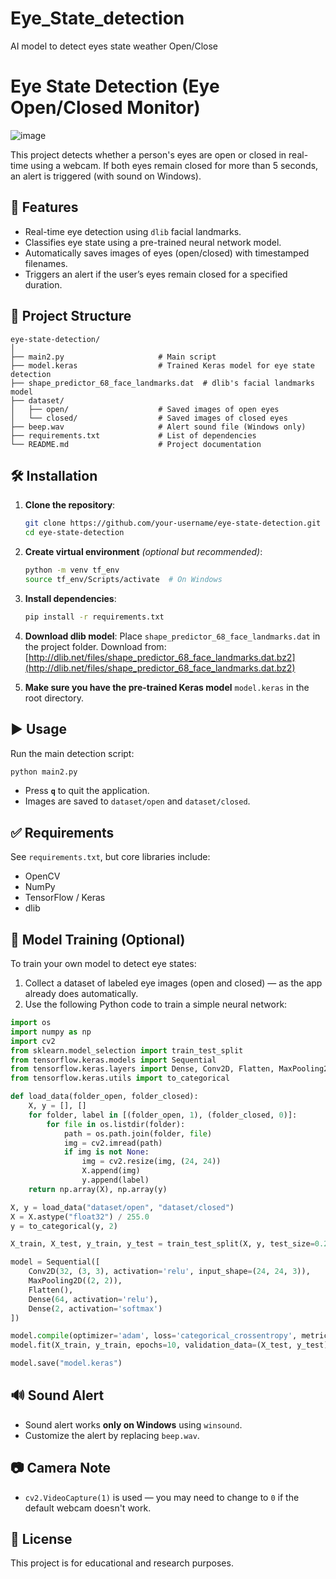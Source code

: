 # Eye_State_detection
AI model to detect  eyes state weather Open/Close


# Eye State Detection (Eye Open/Closed Monitor)
![image](https://github.com/user-attachments/assets/9f02ee59-ba66-428f-aced-c48fc6e37e30)



This project detects whether a person's eyes are open or closed in real-time using a webcam. If both eyes remain closed for more than 5 seconds, an alert is triggered (with sound on Windows).

## 🚀 Features
- Real-time eye detection using `dlib` facial landmarks.
- Classifies eye state using a pre-trained neural network model.
- Automatically saves images of eyes (open/closed) with timestamped filenames.
- Triggers an alert if the user’s eyes remain closed for a specified duration.

## 📁 Project Structure
```
eye-state-detection/
│
├── main2.py                     # Main script
├── model.keras                  # Trained Keras model for eye state detection
├── shape_predictor_68_face_landmarks.dat  # dlib's facial landmarks model
├── dataset/
│   ├── open/                    # Saved images of open eyes
│   └── closed/                  # Saved images of closed eyes
├── beep.wav                     # Alert sound file (Windows only)
├── requirements.txt             # List of dependencies
└── README.md                    # Project documentation
```

## 🛠️ Installation

1. **Clone the repository**:
   ```bash
   git clone https://github.com/your-username/eye-state-detection.git
   cd eye-state-detection
   ```

2. **Create virtual environment** *(optional but recommended)*:
   ```bash
   python -m venv tf_env
   source tf_env/Scripts/activate  # On Windows
   ```

3. **Install dependencies**:
   ```bash
   pip install -r requirements.txt
   ```

4. **Download dlib model**:
   Place `shape_predictor_68_face_landmarks.dat` in the project folder. Download from:  
   [http://dlib.net/files/shape_predictor_68_face_landmarks.dat.bz2](http://dlib.net/files/shape_predictor_68_face_landmarks.dat.bz2)

5. **Make sure you have the pre-trained Keras model** `model.keras` in the root directory.

## ▶️ Usage

Run the main detection script:
```bash
python main2.py
```

- Press **`q`** to quit the application.
- Images are saved to `dataset/open` and `dataset/closed`.

## ✅ Requirements

See `requirements.txt`, but core libraries include:

- OpenCV
- NumPy
- TensorFlow / Keras
- dlib

## 🧠 Model Training (Optional)

To train your own model to detect eye states:

1. Collect a dataset of labeled eye images (open and closed) — as the app already does automatically.
2. Use the following Python code to train a simple neural network:

```python
import os
import numpy as np
import cv2
from sklearn.model_selection import train_test_split
from tensorflow.keras.models import Sequential
from tensorflow.keras.layers import Dense, Conv2D, Flatten, MaxPooling2D
from tensorflow.keras.utils import to_categorical

def load_data(folder_open, folder_closed):
    X, y = [], []
    for folder, label in [(folder_open, 1), (folder_closed, 0)]:
        for file in os.listdir(folder):
            path = os.path.join(folder, file)
            img = cv2.imread(path)
            if img is not None:
                img = cv2.resize(img, (24, 24))
                X.append(img)
                y.append(label)
    return np.array(X), np.array(y)

X, y = load_data("dataset/open", "dataset/closed")
X = X.astype("float32") / 255.0
y = to_categorical(y, 2)

X_train, X_test, y_train, y_test = train_test_split(X, y, test_size=0.2, random_state=42)

model = Sequential([
    Conv2D(32, (3, 3), activation='relu', input_shape=(24, 24, 3)),
    MaxPooling2D((2, 2)),
    Flatten(),
    Dense(64, activation='relu'),
    Dense(2, activation='softmax')
])

model.compile(optimizer='adam', loss='categorical_crossentropy', metrics=['accuracy'])
model.fit(X_train, y_train, epochs=10, validation_data=(X_test, y_test))

model.save("model.keras")
```

## 🔊 Sound Alert
- Sound alert works **only on Windows** using `winsound`.
- Customize the alert by replacing `beep.wav`.

## 📷 Camera Note
- `cv2.VideoCapture(1)` is used — you may need to change to `0` if the default webcam doesn't work.

## 📄 License
This project is for educational and research purposes.

